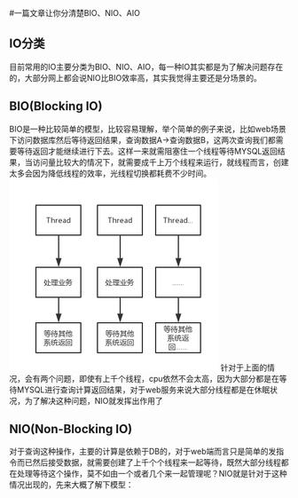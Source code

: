 #一篇文章让你分清楚BIO、NIO、AIO
## IO分类
目前常用的IO主要分类为BIO、NIO、AIO，每一种IO其实都是为了解决问题存在的，大部分网上都会说NIO比BIO效率高，其实我觉得主要还是分场景的。
## BIO(Blocking IO)
BIO是一种比较简单的模型，比较容易理解，举个简单的例子来说，比如web场景下访问数据库然后等待返回结果，查询数据A->查询数据B，这两次查询我们都需要等待返回才能继续进行下去。这样一来就需阻塞住一个线程等待MYSQL返回结果，当访问量比较大的情况下，就需要成千上万个线程来运行，就线程而言，创建太多会因为降低线程的效率，光线程切换都耗费不少时间。
![](https://github.com/wangkang007/nginx-source-read/blob/master/nginx%E4%BA%8B%E4%BB%B6%E6%9C%BA%E5%88%B6/img/BIOModel.png?raw=true)
针对于上面的情况，会有两个问题，即使有上千个线程，cpu依然不会太高，因为大部分都是在等待MYSQL进行查询计算返回结果，对于web服务来说大部分线程都是在休眠状况，为了解决这种问题，NIO就发挥出作用了
## NIO(Non-Blocking IO)
对于查询这种操作，主要的计算是依赖于DB的，对于web端而言只是简单的发指令而已然后接受数据，就需要创建了上千个个线程来一起等待，既然大部分线程都在处理等待这个操作，莫不如由一个或者几个来一起管理呢？NIO就是针对于这种情况出现的，先来大概了解下模型：

